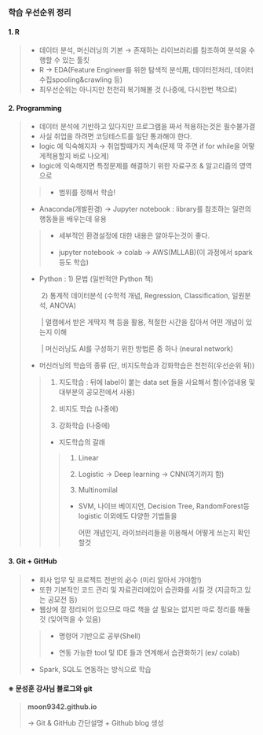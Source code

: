 ### 학습 우선순위 정리 

#### 1. R

> - 데이터 분석, 머신러닝의 기본 → 존재하는 라이브러리를 참조하여 분석을 수행할 수 있는 툴킷 
> - R → EDA(Feature Engineer를 위한 탐색적 분석用, 데이터전처리, 데이터 수집spooling&crawling 등)
> - 최우선순위는 아니지만 천천히 복기해볼 것 (나중에, 다시한번 책으로)

#### 2. Programming 

> - 데이터 분석에 기반하고 있다지만 프로그램을 짜서 적용하는것은 필수불가결 
> - 사실 취업을 하려면 코딩테스트를 일단 통과해야 한다. 
> - logic 에 익숙해지자 → 취업할때가지 계속(문제 딱 주면 if for while을 어떻게적용할지 바로 나오게)
> - logic에 익숙해지면 특정문제를 해결하기 위한 자료구조 & 알고리즘의 영역으로 
>
> > * 범위를 정해서 학습! 
>
> * Anaconda(개발환경) → Jupyter notebook : library를 참조하는 일련의 행동들을 배우는데 유용 
>
> > * 세부적인 환경설정에 대한 내용은 알아두는것이 좋다. 
> >
> > * jupyter notebook → colab → AWS(MLLAB)(이 과정에서 spark등도 학습)
>
> * Python : 1) 문법 (일반적안 Python 책)
>
>   ​			   2) 통계적 데이터분석 (수학적 개념, Regression, Classification, 일원분석, ANOVA) 
>
>   ​				| 멀캠에서 받은 게딱지 책 등을 활용, 적절한 시간을 잡아서 어떤 개념이 있는지 이해 
>
>   ​				| 머신러닝도 AI를 구성하기 위한 방법론 중 하나 (neural network)
>
> * 머신러닝의 학습의 종류 (단, 비지도학습과 강화학습은 천천히(우선순위 뒤))
>
> > 1) 지도학습 : 뒤에 label이 붙는 data set 들을 사요해서 함(수업내용 및 대부분의 공모전에서 사용)
> >
> > 2) 비지도 학습 (나중에)
> >
> > 3) 강화학습 (나중에)
> >
> > * 지도학습의 갈래
> >
> > > 1) Linear
> > >
> > > 2) Logistic → Deep learning → CNN(여기까지 함)
> > >
> > > 3) Multinomilal
> > >
> > > * SVM, 나이브 베이지언, Decision Tree, RandomForest등 logistic 이외에도 다양한 기법들을 
> > >
> > >   어떤 개념인지, 라이브러리들을 이용해서 어떻게 쓰는지 확인할것  

#### 3. Git + GitHub

> - 회사 업무 및 프로젝트 전반의 必수 (미리 알아서 가야함!)
> - 또한 기본적인 코드 관리 및 자료관리에있어 습관화를 시킬 것 (지금하고 있는 공모전 등)
> - 웹상에 잘 정리되어 있으므로 따로 책을 살 필요는 없지만 따로 정리를 해둘 것 (잊어먹을 수 있음)
>
> > * 명령어 기반으로 공부(Shell)
> >
> > * 연동 가능한 tool 및 IDE 들과 연계해서 습관화하기 (ex/ colab)
>
> * Spark, SQL도 연동하는 방식으로 학습 



#### ※ 문성훈 강사님 블로그와 git

> **moon9342.github.io**
>
> → Git & GitHub 간단설명 + Github blog 생성 



